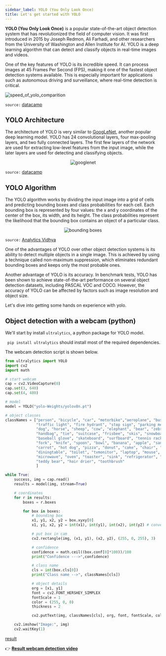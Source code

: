 ```yaml
---
sidebar_label: YOLO (You Only Look Once)
title: Let's get started with YOLO
---
```


**YOLO (You Only Look Once)** is a popular state-of-the-art object detection system that has revolutionized the field of computer vision. It was first introduced in 2015 by Joseph Redmon, Ali Farhadi, and other researchers from the University of Washington and Allen Institute for AI. YOLO is a deep learning algorithm that can detect and classify objects in real-time images and videos.

One of the key features of YOLO is its incredible speed. It can process images at 45 Frames Per Second (FPS), making it one of the fastest object detection systems available. This is especially important for applications such as autonomous driving and surveillance, where real-time detection is critical.

![speed_of_yolo_comparition](https://res.cloudinary.com/dyd911kmh/image/upload/v1664382693/YOLO_Speed_compared_to_other_state_of_the_art_object_detectors_9c11b62189.png)

`source:` [datacamp](https://www.datacamp.com/blog/yolo-object-detection-explained)

## YOLO Architecture
The architecture of YOLO is very similar to [GoogLeNet](https://arxiv.org/pdf/1409.4842.pdf), another popular deep learning model. YOLO has 24 convolutional layers, four max-pooling layers, and two fully connected layers. The first few layers of the network are used for extracting low-level features from the input image, while the later layers are used for detecting and classifying objects.

<p align="center">
  <img src="https://res.cloudinary.com/dyd911kmh/image/upload/v1664382694/YOLO_Architecture_from_the_original_paper_ff4e5383c0.png" alt="googlenet"/>
</p>

`source:` [datacamp](https://www.datacamp.com/blog/yolo-object-detection-explained)

## YOLO Algorithm
The YOLO algorithm works by dividing the input image into a grid of cells and predicting bounding boxes and class probabilities for each cell. Each bounding box is represented by four values: the x and y coordinates of the center of the box, its width, and its height. The class probabilities represent the likelihood that the bounding box contains an object of a particular class.

<p align="center">
  <img src="https://miro.medium.com/v2/resize:fit:640/0*aIHq0P9eySmRPVxb" alt="bounding boxes"/>
</p>

`source:` [Analytics Vidhya](https://medium.com/analytics-vidhya/yolo-explained-5b6f4564f31)


One of the advantages of YOLO over other object detection systems is its ability to detect multiple objects in a single image. This is achieved by using a technique called non-maximum suppression, which eliminates redundant bounding boxes and keeps only the most probable ones.

Another advantage of YOLO is its accuracy. In benchmark tests, YOLO has been shown to achieve state-of-the-art performance on several object detection datasets, including PASCAL VOC and COCO. However, the accuracy of YOLO can be affected by factors such as image resolution and object size.

Let's dive into getting some hands on experience with yolo.

## Object detection with a webcam (python)

We'll start by install `ultralytics`, a python package for YOLO model.

` pip install ultralytics` should install most of the required dependencies.

The webcam detection script is shown below.
```python
from ultralytics import YOLO
import cv2
import math 

# start webcam
cap = cv2.VideoCapture(0)
cap.set(3, 640)
cap.set(4, 480)

# model
model = YOLO("yolo-Weights/yolov8n.pt")

# object classes
classNames = ["person", "bicycle", "car", "motorbike","aeroplane", "bus", "train", "truck", "boat",
              "traffic light", "fire hydrant", "stop sign", "parking meter", "bench", "bird", "cat",
              "dog", "horse", "sheep", "cow", "elephant", "bear", "zebra", "giraffe", "backpack", "umbrella",
              "handbag", "tie", "suitcase", "frisbee", "skis", "snowboard", "sports ball", "kite", "baseball bat",
              "baseball glove", "skateboard", "surfboard", "tennis racket", "bottle", "wine glass", "cup",
              "fork", "knife", "spoon", "bowl", "banana", "apple", "sandwich", "orange", "broccoli",
              "carrot", "hot dog", "pizza", "donut", "cake", "chair", "sofa", "pottedplant", "bed",
              "diningtable", "toilet", "tvmonitor", "laptop", "mouse", "remote", "keyboard", "cell phone",
              "microwave", "oven", "toaster", "sink", "refrigerator", "book", "clock", "vase", "scissors",
              "teddy bear", "hair drier", "toothbrush"
              ]

while True:
    success, img = cap.read()
    results = model(img, stream=True)

    # coordinates
    for r in results:
        boxes = r.boxes

        for box in boxes:
            # bounding box
            x1, y1, x2, y2 = box.xyxy[0]
            x1, y1, x2, y2 = int(x1), int(y1), int(x2), int(y2) # convert to int values

            # put box in cam
            cv2.rectangle(img, (x1, y1), (x2, y2), (255, 0, 255), 3)

            # confidence
            confidence = math.ceil((box.conf[0]*100))/100
            print("Confidence --->",confidence)

            # class name
            cls = int(box.cls[0])
            print("Class name -->", classNames[cls])

            # object details
            org = [x1, y1]
            font = cv2.FONT_HERSHEY_SIMPLEX
            fontScale = 1
            color = (255, 0, 0)
            thickness = 2

            cv2.putText(img, classNames[cls], org, font, fontScale, color, thickness)

    cv2.imshow("Image:", img)
    cv2.waitKey(1)
```
[result](https://media.licdn.com/dms/image/C4D22AQHgEf2UsFaFdQ/feedshare-shrink_800/0/1676341840900?e=1682553600&v=beta&t=Pe3M0d-69m_5DAwjNaDAWkJolNVVnxOR4rARrDUamI8)

👉 [**Result webcam detection video**](https://www.linkedin.com/feed/update/urn:li:activity:7031087311996002304/)


